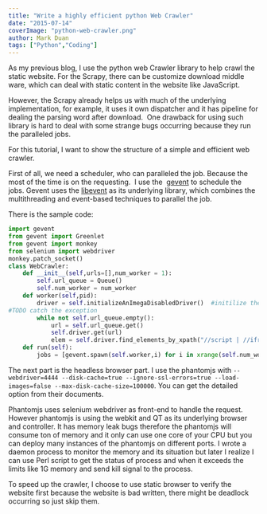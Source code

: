```yaml
---
title: "Write a highly efficient python Web Crawler"
date: "2015-07-14"
coverImage: "python-web-crawler.png"
author: Mark Duan
tags: ["Python","Coding"]
---
```


As my previous blog, I use the python web Crawler library to help crawl the static website. For the Scrapy, there can be customize download middle ware, which can deal with static content in the website like JavaScript.

However, the Scrapy already helps us with much of the underlying implementation, for example, it uses it own dispatcher and it has pipeline for dealing the parsing word after download.  One drawback for using such library is hard to deal with some strange bugs occurring because they run the paralleled jobs.

For this tutorial, I want to show the structure of a simple and efficient web crawler.

First of all, we need a scheduler, who can paralleled the job. Because the most of the time is on the requesting.  I use the  [gevent](http://www.gevent.org/) to schedule the jobs. Gevent uses the [libevent](http://libevent.org/) as its underlying library, which combines the multithreading and event-based techniques to parallel the job.

There is the sample code:

```python
import gevent
from gevent import Greenlet
from gevent import monkey
from selenium import webdriver
monkey.patch_socket()
class WebCrawler:
    def __init__(self,urls=[],num_worker = 1):
        self.url_queue = Queue()
        self.num_worker = num_worker
    def worker(self,pid):
        driver = self.initializeAnImegaDisabledDriver()  #initilize the webdirver
#TODO catch the exception
        while not self.url_queue.empty():
            url = self.url_queue.get()
            self.driver.get(url)
            elem = self.driver.find_elements_by_xpath("//script | //iframe | //img") # get such element from webpage
    def run(self):
        jobs = [gevent.spawn(self.worker,i) for i in xrange(self.num_worker)]
```
  
The next part is the headless browser part. I use the phantomjs with `--webdriver=4444 --disk-cache=true --ignore-ssl-errors=true --load-images=false --max-disk-cache-size=100000`. You can get the detailed option from their documents.

Phantomjs uses selenium webdriver as front-end to handle the request. However phantomjs is using the webkit and QT as its underlying browser and controller. It has memory leak bugs therefore the phantomjs will consume ton of memory and it only can use one core of your CPU but you can deploy many instances of the phantomjs on different ports. I wrote a daemon process to monitor the memory and its situation but later I realize I can use Perl script to get the status of process and when it exceeds the limits like 1G memory and send kill signal to the process.

To speed up the crawler, I choose to use static browser to verify the website first because the website is bad written, there might be deadlock occurring so just skip them.
